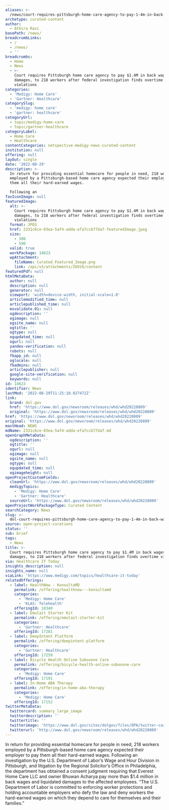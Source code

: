 ```yaml
---
aliases: >-
  /news/court-requires-pittsburgh-home-care-agency-to-pay-1-4m-in-back-wages-damages-to-218-workers-after-federal-investigation-finds-overtime-violations
archetype: curated-content
author:
  - Athira Ravi
basePath: /news/
breadcrumbLinks:
  - /
  - /news/
  - ''
breadcrumbs:
  - Home
  - News
  - >-
    Court requires Pittsburgh home care agency to pay $1.4M in back wages,
    damages, to 218 workers after federal investigation finds overtime
    violations
categories:
  - 'Medigy: Home Care'
  - 'Gartner: Healthcare'
categorySlug:
  - 'medigy: home care'
  - 'gartner: healthcare'
categoryUrl:
  - topic/medigy-home-care
  - topic/gartner-healthcare
categoryLabel:
  - Home Care
  - Healthcare
contentCategories: netspective-medigy-news-curated-content
institution: null
offering: null
layOut: single
date: '2022-08-29'
description: >-
  In return for providing essential homecare for people in need, 218 workers
  employed by a Pittsburgh-based home care agency expected their employer to pay
  them all their hard-earned wages.

  Following an
favIconImage: null
featuredImage:
  alt: >-
    Court requires Pittsburgh home care agency to pay $1.4M in back wages,
    damages, to 218 workers after federal investigation finds overtime
    violations
  format: JPEG
  href: 2331c6ce-03ea-5af4-adda-efa7ccb77da7-featuredImage.jpeg
  size:
    - 300
    - 590
  valid: true
  workPackage: 14623
  wpAttachment:
    fileName: Curated_Featured_Image.png
    link: /api/v3/attachments/26916/content
featuredPdf: null
htmlMetaData:
  author: null
  description: null
  generator: null
  viewport: 'width=device-width, initial-scale=1.0'
  articlemodified_time: null
  articlepublished_time: null
  msvalidate.01: null
  ogdescription: ''
  ogimage: null
  ogsite_name: null
  ogtitle: ''
  ogtype: null
  ogupdated_time: null
  ogurl: null
  yandex-verification: null
  robots: null
  fbapp_id: null
  oglocale: null
  fbadmins: null
  articlepublisher: null
  google-site-verification: null
  keywords: null
id: 14623
identifier: News
lastMod: '2022-08-29T11:25:10.027472Z'
link:
  brand: dol.gov
  href: 'https://www.dol.gov/newsroom/releases/whd/whd20220809'
  original: 'https://www.dol.gov/newsroom/releases/whd/whd20220809'
href: 'https://www.dol.gov/newsroom/releases/whd/whd20220809'
original: 'https://www.dol.gov/newsroom/releases/whd/whd20220809'
mastHead: NEWS
mdName: 2331c6ce-03ea-5af4-adda-efa7ccb77da7.md
openGraphMetaData:
  ogdescription: ''
  ogtitle: ''
  ogurl: null
  ogimage: null
  ogsite_name: null
  ogtype: null
  ogupdated_time: null
  ogimageheight: null
openProjectCustomFields:
  cleanUrl: 'https://www.dol.gov/newsroom/releases/whd/whd20220809'
  medigyTopics:
    - 'Medigy: Home Care'
    - 'Gartner: Healthcare'
  sourceUrl: 'https://www.dol.gov/newsroom/releases/whd/whd20220809'
openProjectWorkPackageType: Curated Content
searchCategory: News
slug: >-
  dol-court-requires-pittsburgh-home-care-agency-to-pay-1-4m-in-back-wages-damages-to-218-workers-after-federal-investigation-finds-overtime-violations
source: open-project-curations
status: ''
sub: brief
tags:
  - News
title: >-
  Court requires Pittsburgh home care agency to pay $1.4M in back wages,
  damages, to 218 workers after federal investigation finds overtime violations
via: Healthcare IT Today
insights_description: null
insights_name: null
viaLink: 'https://www.medigy.com/topics/healthcare-it-today'
relatedOfferings:
  - label: HealthNow - KonsultaMD
    permalink: /offering/healthnow---konsultamd
    categories:
      - 'Medigy: Home Care'
      - 'KLAS: Telehealth'
    offeringId: 18340
  - label: Emulait Starter Kit
    permalink: /offering/emulait-starter-kit
    categories:
      - 'Gartner: Healthcare'
    offeringId: 17281
  - label: DeepIntent Platform
    permalink: /offering/deepintent-platform
    categories:
      - 'Gartner: Healthcare'
    offeringId: 17259
  - label: Bicycle Health Online Suboxone Care
    permalink: /offering/bicycle-health-online-suboxone-care
    categories:
      - 'Medigy: Home Care'
    offeringId: 17191
  - label: In-Home ABA Therapy
    permalink: /offering/in-home-aba-therapy
    categories:
      - 'Medigy: Home Care'
    offeringId: 17152
twitterMetaData:
  twittercard: summary_large_image
  twitterdescription: ''
  twittertitle: ''
  twitterimage: 'https://www.dol.gov/sites/dolgov/files/OPA/twitter-cards/DOLnews.png'
  twitterurl: 'http://www.dol.gov/newsroom/releases/whd/whd20220809'
---
```

<p>In return for providing essential homecare for people in need, 218 workers employed by a Pittsburgh-based home care agency expected their employer to pay them all their hard-earned wages.
Following an investigation by the U.S. Department of Labor’s Wage and Hour Division in Pittsburgh, and litigation by the Regional Solicitor’s Office in Philadelphia, the department has obtained a consent judgment requiring that Everest Home Care LLC and owner Bhuwan Acharya pay more than $1.4 million in back wages and liquidated damages to the affected employees. “The U.S. Department of Labor is committed to enforcing worker protections and holding accountable employers who defy the law and deny workers the hard-earned wages on which they depend to care for themselves and their families.”</p>